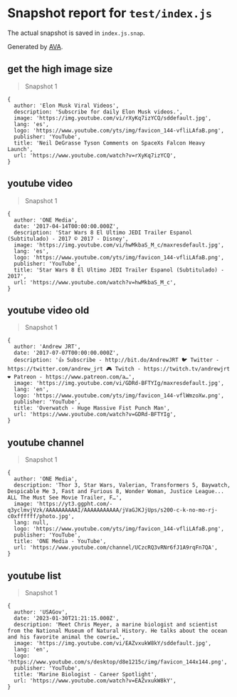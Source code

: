 # Snapshot report for `test/index.js`

The actual snapshot is saved in `index.js.snap`.

Generated by [AVA](https://avajs.dev).

## get the high image size

> Snapshot 1

    {
      author: 'Elon Musk Viral Videos',
      description: 'Subscribe for daily Elon Musk videos.',
      image: 'https://img.youtube.com/vi/rXyKq7izYCQ/sddefault.jpg',
      lang: 'es',
      logo: 'https://www.youtube.com/yts/img/favicon_144-vfliLAfaB.png',
      publisher: 'YouTube',
      title: 'Neil DeGrasse Tyson Comments on SpaceXs Falcon Heavy Launch',
      url: 'https://www.youtube.com/watch?v=rXyKq7izYCQ',
    }

## youtube video

> Snapshot 1

    {
      author: 'ONE Media',
      date: '2017-04-14T00:00:00.000Z',
      description: 'Star Wars 8 El Ultimo JEDI Trailer Espanol (Subtitulado) - 2017 © 2017 - Disney',
      image: 'https://img.youtube.com/vi/hwMkbaS_M_c/maxresdefault.jpg',
      lang: 'es',
      logo: 'https://www.youtube.com/yts/img/favicon_144-vfliLAfaB.png',
      publisher: 'YouTube',
      title: 'Star Wars 8 El Ultimo JEDI Trailer Espanol (Subtitulado) - 2017',
      url: 'https://www.youtube.com/watch?v=hwMkbaS_M_c',
    }

## youtube video old

> Snapshot 1

    {
      author: 'Andrew JRT',
      date: '2017-07-07T00:00:00.000Z',
      description: '👍 Subscribe - http://bit.do/AndrewJRT 🐦 Twitter - https://twitter.com/andrew_jrt 🎮 Twitch - https://twitch.tv/andrewjrt ❤ Patreon - https://www.patreon.com/a…',
      image: 'https://img.youtube.com/vi/GDRd-BFTYIg/maxresdefault.jpg',
      lang: 'en',
      logo: 'https://www.youtube.com/yts/img/favicon_144-vflWmzoXw.png',
      publisher: 'YouTube',
      title: 'Overwatch - Huge Massive Fist Punch Man',
      url: 'https://www.youtube.com/watch?v=GDRd-BFTYIg',
    }

## youtube channel

> Snapshot 1

    {
      author: 'ONE Media',
      description: 'Thor 3, Star Wars, Valerian, Transformers 5, Baywatch, Despicable Me 3, Fast and Furious 8, Wonder Woman, Justice League... ALL The Must See Movie Trailer, F…',
      image: 'https://yt3.ggpht.com/-q3yclmvjVzk/AAAAAAAAAAI/AAAAAAAAAAA/jVaGJKJjUps/s200-c-k-no-mo-rj-c0xffffff/photo.jpg',
      lang: null,
      logo: 'https://www.youtube.com/yts/img/favicon_144-vfliLAfaB.png',
      publisher: 'YouTube',
      title: 'ONE Media - YouTube',
      url: 'https://www.youtube.com/channel/UCzcRQ3vRNr6fJ1A9rqFn7QA',
    }

## youtube list

> Snapshot 1

    {
      author: 'USAGov',
      date: '2023-01-30T21:21:15.000Z',
      description: 'Meet Chris Meyer, a marine biologist and scientist from the National Museum of Natural History. He talks about the ocean and his favorite animal the cowrie…',
      image: 'https://img.youtube.com/vi/EAZvxukW8kY/sddefault.jpg',
      lang: 'en',
      logo: 'https://www.youtube.com/s/desktop/d8e1215c/img/favicon_144x144.png',
      publisher: 'YouTube',
      title: 'Marine Biologist - Career Spotlight',
      url: 'https://www.youtube.com/watch?v=EAZvxukW8kY',
    }
